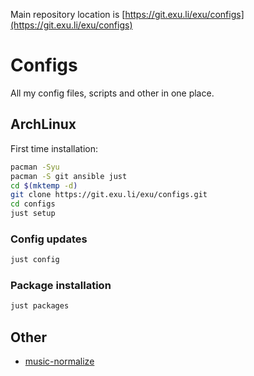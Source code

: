 Main repository location is [https://git.exu.li/exu/configs](https://git.exu.li/exu/configs)

# Configs

All my config files, scripts and other in one place.

## ArchLinux

First time installation:

```sh
pacman -Syu
pacman -S git ansible just
cd $(mktemp -d)
git clone https://git.exu.li/exu/configs.git
cd configs
just setup
```

### Config updates

```sh
just config
```

### Package installation

```sh
just packages
```

## Other

- [music-normalize](./music-normalize)
